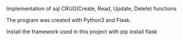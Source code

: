 Implementation of sql CRUD(Create, Read, Update, Delete) functions 

The program was created with Python3 and Flask.

Install the framework used in this project with pip install flask

